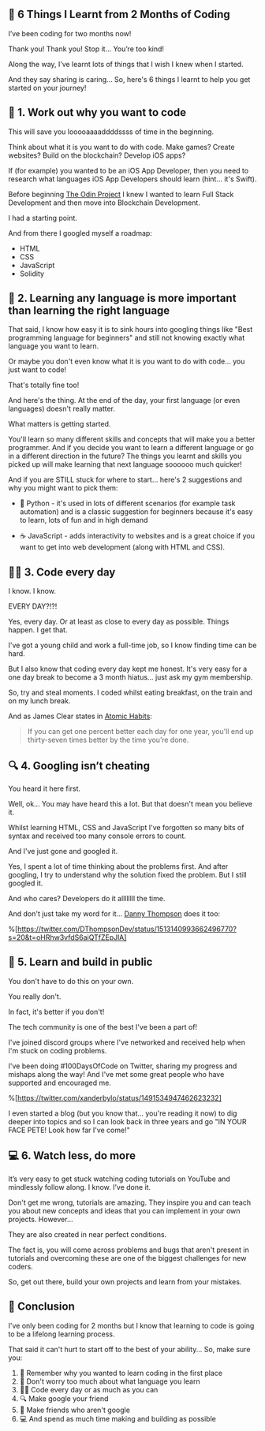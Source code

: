 ## 🧠 6 Things I Learnt from 2 Months of Coding

I’ve been coding for two months now!

Thank you! Thank you! Stop it... You’re too kind!

Along the way, I’ve learnt lots of things that I wish I knew when I started.

And they say sharing is caring... So, here's 6 things I learnt to help you get started on your journey!

## 🤔 1. Work out why you want to code

This will save you looooaaaaddddssss of time in the beginning.

Think about what it is you want to do with code. Make games? Create websites? Build on the blockchain? Develop iOS apps?

If (for example) you wanted to be an iOS App Developer, then you need to research what languages iOS App Developers should learn (hint... it's Swift).

Before beginning [The Odin Project](https://www.theodinproject.com) I knew I wanted to learn Full Stack Development and then move into Blockchain Development.

I had a starting point.

And from there I googled myself a roadmap:

- HTML
- CSS
- JavaScript
- Solidity

## 💬 2. Learning any language is more important than learning the right language

That said, I know how easy it is to sink hours into googling things like "Best programming language for beginners" and still not knowing exactly what language you want to learn. 

Or maybe you don't even know what it is you want to do with code... you just want to code!

That's totally fine too!

And here's the thing. At the end of the day, your first language (or even languages) doesn't really matter.

What matters is getting started.

You'll learn so many different skills and concepts that will make you a better programmer. And if you decide you want to learn a different language or go in a different direction in the future? The things you learnt and skills you picked up will make learning that next language soooooo much quicker!

And if you are STILL stuck for where to start... here's 2 suggestions and why you might want to pick them:

- 🐍 Python - it's used in lots of different scenarios (for example task automation) and is a classic suggestion for beginners because it's easy to learn, lots of fun and in high demand

- ☕️ JavaScript - adds interactivity to websites and is a great choice if you want to get into web development (along with HTML and CSS).

## 👨‍💻 3. Code every day

I know. I know.

EVERY DAY?!?!

Yes, every day. Or at least as close to every day as possible. Things happen. I get that.

I've got a young child and work a full-time job, so I know finding time can be hard.

But I also know that coding every day kept me honest. It's very easy for a one day break to become a 3 month hiatus... just ask my gym membership.

So, try and steal moments. I coded whilst eating breakfast, on the train and on my lunch break.

And as James Clear states in [Atomic Habits](https://jamesclear.com/continuous-improvement):

> If you can get one percent better each day for one year, you'll end up thirty-seven times better by the time you’re done.

## 🔍 4. Googling isn’t cheating

You heard it here first.

Well, ok... You may have heard this a lot. But that doesn't mean you believe it.

Whilst learning HTML, CSS and JavaScript I've forgotten so many bits of syntax and received too many console errors to count.

And I've just gone and googled it. 

Yes, I spent a lot of time thinking about the problems first. And after googling, I try to understand why the solution fixed the problem. But I still googled it. 

And who cares? Developers do it allllllll the time.

And don't just take my word for it... [Danny Thompson](https://twitter.com/DThompsonDev) does it too:

%[https://twitter.com/DThompsonDev/status/1513140993662496770?s=20&t=oHRhw3vfdS6aiQTfZEpJlA]

## 📱 5. Learn and build in public

You don't have to do this on your own.

You really don't.

In fact, it's better if you don't!

The tech community is one of the best I've been a part of!

I've joined discord groups where I've networked and received help when I'm stuck on coding problems.

I've been doing #100DaysOfCode on Twitter, sharing my progress and mishaps along the way! And I've met some great people who have supported and encouraged me.

%[https://twitter.com/xanderbylo/status/1491534947462623232]

I even started a blog (but you know that... you're reading it now) to dig deeper into topics and so I can look back in three years and go "IN YOUR FACE PETE! Look how far I've come!"

## 💻 6. Watch less, do more

It’s very easy to get stuck watching coding tutorials on YouTube and mindlessly follow along. I know. I’ve done it.

Don't get me wrong, tutorials are amazing. They inspire you and can teach you about new concepts and ideas that you can implement in your own projects. However...

They are also created in near perfect conditions.

The fact is, you will come across problems and bugs that aren't present in tutorials and overcoming these are one of the biggest challenges for new coders.

So, get out there, build your own projects and learn from your mistakes.

## 📝 Conclusion

I've only been coding for 2 months but I know that learning to code is going to be a lifelong learning process.

That said it can't hurt to start off to the best of your ability... So, make sure you:

1. 🤔 Remember why you wanted to learn coding in the first place
2. 💬 Don't worry too much about what language you learn
3. 👨‍💻 Code every day or as much as you can
4. 🔍 Make google your friend
5. 📱 Make friends who aren't google
6. 💻 And spend as much time making and building as possible